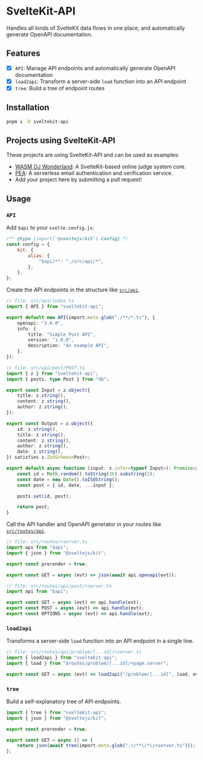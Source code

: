 # SvelteKit-API

Handles all kinds of SvelteKit data flows in one place, and automatically generate OpenAPI documentation.

## Features

- [x] `API`: Manage API endpoints and automatically generate OpenAPI documentation
- [x] `load2api`: Transform a server-side `load` function into an API endpoint
- [x] `tree`: Build a tree of endpoint routes

## Installation

```bash
pnpm i -D sveltekit-api
```

## Projects using SvelteKit-API

These projects are using SvelteKit-API and can be used as examples:

- [WASM OJ Wonderland](https://github.com/wasm-oj/wonderland): A SvelteKit-based online judge system core.
- [PEA](https://github.com/JacobLinCool/pea): A serverless email authentication and verification service.
- Add your project here by submitting a pull request!

## Usage

### `API`

Add `$api` to your `svelte.config.js`:

```js
/** @type {import('@sveltejs/kit').Config} */
const config = {
    kit: {
        alias: {
            "$api/*": "./src/api/*",
        },
    },
};
```

Create the API endpoints in the structure like [`src/api`](./src/api).

```ts
// file: src/api/index.ts
import { API } from "sveltekit-api";

export default new API(import.meta.glob("./**/*.ts"), {
    openapi: "3.0.0",
    info: {
        title: "Simple Post API",
        version: "1.0.0",
        description: "An example API",
    },
});
```

```ts
// file: src/api/post/POST.ts
import { z } from "sveltekit-api";
import { posts, type Post } from "db";

export const Input = z.object({
    title: z.string(),
    content: z.string(),
    author: z.string(),
});

export const Output = z.object({
    id: z.string(),
    title: z.string(),
    content: z.string(),
    author: z.string(),
    date: z.string(),
}) satisfies z.ZodSchema<Post>;

export default async function (input: z.infer<typeof Input>): Promise<z.infer<typeof Output>> {
    const id = Math.random().toString(36).substring(2);
    const date = new Date().toISOString();
    const post = { id, date, ...input };

    posts.set(id, post);

    return post;
}
```

Call the API handler and OpenAPI generator in your routes like [`src/routes/api`](./src/routes/api).

```ts
// file: src/routes/+server.ts
import api from "$api";
import { json } from "@sveltejs/kit";

export const prerender = true;

export const GET = async (evt) => json(await api.openapi(evt));
```

```ts
// file: src/routes/api/post/+server.ts
import api from "$api";

export const GET = async (evt) => api.handle(evt);
export const POST = async (evt) => api.handle(evt);
export const OPTIONS = async (evt) => api.handle(evt);
```

### `load2api`

Transforms a server-side `load` function into an API endpoint in a single line.

```ts
// file: src/routes/api/problem/[...id]/+server.ts
import { load2api } from "sveltekit-api";
import { load } from "$routes/problem/[...id]/+page.server";

export const GET = async (evt) => load2api("/problem/[...id]", load, evt);
```

### `tree`

Build a self-explanatory tree of API endpoints.

```ts
import { tree } from "sveltekit-api";
import { json } from "@sveltejs/kit";

export const prerender = true;

export const GET = async () => {
    return json(await tree(import.meta.glob(".\/**\/*\/+server.ts")));
};
```
